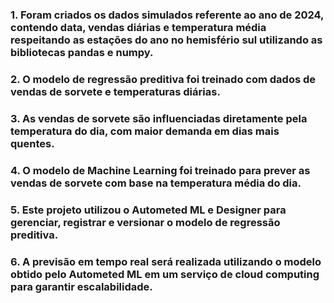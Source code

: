 ### 1. Foram criados os dados simulados referente ao ano de 2024, contendo data, vendas diárias e temperatura média respeitando as estações do ano no hemisfério sul utilizando as bibliotecas pandas e numpy.  
### 2. O modelo de regressão preditiva foi treinado com dados de vendas de sorvete e temperaturas diárias.  
### 3. As vendas de sorvete são influenciadas diretamente pela temperatura do dia, com maior demanda em dias mais quentes.
### 4. O modelo de Machine Learning foi treinado para prever as vendas de sorvete com base na temperatura média do dia.
### 5. Este projeto utilizou o Autometed ML e Designer para gerenciar, registrar e versionar o modelo de regressão preditiva.
### 6. A previsão em tempo real será realizada utilizando o modelo obtido pelo Autometed ML em um serviço de cloud computing para garantir escalabilidade.
